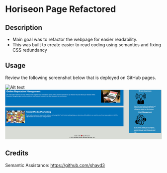 # Horiseon Page Refactored

## Description

- Main goal was to refactor the webpage for easier readability. 
- This was built to create easier to read coding using semantics and fixing CSS redundancy 


## Usage

Review the following screenshot below that is deployed on GitHub pages.

![Alt text](<Assets/Deployed Webpage part 1.PNG>)
![Alt text](<Assets/Deployed Page Part 2.PNG>)


## Credits

Semantic Assistance: https://github.com/shayd3




